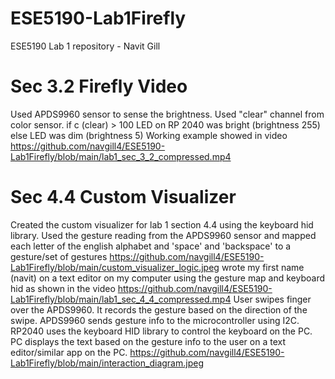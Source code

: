 # ESE5190-Lab1Firefly
ESE5190 Lab 1 repository - Navit Gill

# Sec 3.2 Firefly Video
Used APDS9960 sensor to sense the brightness. Used "clear" channel from color sensor.
if c (clear) > 100 LED on RP 2040 was bright (brightness 255)
else LED was dim (brightness 5)
Working example showed in video https://github.com/navgill4/ESE5190-Lab1Firefly/blob/main/lab1_sec_3_2_compressed.mp4

# Sec 4.4 Custom Visualizer
Created the custom visualizer for lab 1 section 4.4 using the keyboard hid library.
Used the gesture reading from the APDS9960 sensor and mapped each letter of the english alphabet and 'space' and 'backspace' to a gesture/set of gestures https://github.com/navgill4/ESE5190-Lab1Firefly/blob/main/custom_visualizer_logic.jpeg
wrote my first name (navit) on a text editor on my computer using the gesture map and keyboard hid as shown in the video https://github.com/navgill4/ESE5190-Lab1Firefly/blob/main/lab1_sec_4_4_compressed.mp4
User swipes finger over the APDS9960. It records the gesture based on the direction of the swipe. APDS9960 sends gesture info to the microcontroller using I2C. RP2040 uses the keyboard HID library to control the keyboard on the PC. PC displays the text based on the gesture info to the user on a text editor/similar app on the PC. https://github.com/navgill4/ESE5190-Lab1Firefly/blob/main/interaction_diagram.jpeg
